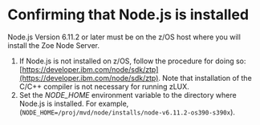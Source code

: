 # Confirming that Node.js is installed

Node.js Version 6.11.2 or later must be on the z/OS host where you will install the Zoe Node Server.

1.   If Node.js is not installed on z/OS, follow the procedure for doing so: [https://developer.ibm.com/node/sdk/ztp](https://developer.ibm.com/node/sdk/ztp). Note that installation of the C/C++ compiler is not necessary for running zLUX.
2.   Set the *NODE_HOME* environment variable to the directory where Node.js is installed. For example, \(`NODE_HOME=/proj/mvd/node/installs/node-v6.11.2-os390-s390x`\). 


